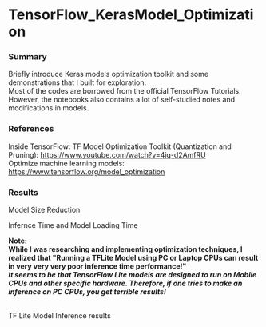 # TensorFlow_KerasModel_Optimization

### Summary
Briefly introduce Keras models optimization toolkit and some demonstrations that I built for exploration. <br>
Most of the codes are borrowed from the official TensorFlow Tutorials. However, the notebooks also contains a lot of self-studied notes and modifications in models.

### References
Inside TensorFlow: TF Model Optimization Toolkit (Quantization and Pruning): https://www.youtube.com/watch?v=4iq-d2AmfRU<br>
Optimize machine learning models: https://www.tensorflow.org/model_optimization <br>

### Results
Model Size Reduction
<img source='images/ResNet.png'>

Infernce Time and Model Loading Time
<img source='images/ResNet2.png'>

<b>Note: <br> While I was researching and implementing optimization techniques, I realized that "Running a TFLite Model using PC or Laptop CPUs can result in very very very poor inference time performance!"</b> <br>
<b><i>It seems to be that TensorFlow Lite models are designed to run on Mobile CPUs and other specific hardware. Therefore, if one tries to make an inference on PC CPUs, you get terrible results!</i></b>

<br>
TF Lite Model Inference results
<img source='images/CM.png'>
